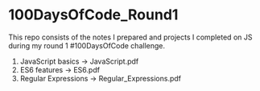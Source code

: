 # 100DaysOfCode_Round1
This repo consists of the notes I prepared and projects I completed on JS during my round 1 #100DaysOfCode challenge.
1. JavaScript basics -> JavaScript.pdf
2. ES6 features -> ES6.pdf
3. Regular Expressions -> Regular_Expressions.pdf